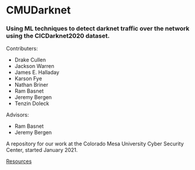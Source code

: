# CMUDarknet
### Using ML techniques to detect darknet traffic over the network using the CICDarknet2020 dataset.

Contributers: 
  * Drake Cullen
  * Jackson Warren
  * James E. Halladay
  * Karson Fye
  * Nathan Briner
  * Ram Basnet
  * Jeremy Bergen
  * Tenzin Doleck
    
  
Advisors: 
  * Ram Basnet
  * Jeremy Bergen


A repository for our work at the Colorado Mesa University Cyber Security Center, started January 2021.













[Resources](https://docs.google.com/document/d/13erKPXrEXvrKJOL-ZZAp2OTK-MJlZRxmcj9pDKceKGw/edit?usp=sharing)